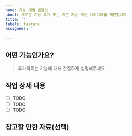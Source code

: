 ```yaml
---
name: 기능 개발 템플릿
about: 새로운 기능 추가 또는 기존 기능 개선 아이디어를 제안합니다
title: ''
labels: feature
assignees: ''

---
```


## 어떤 기능인가요?

> 추가하려는 기능에 대해 간결하게 설명해주세요

## 작업 상세 내용

- [ ] TODO
- [ ] TODO
- [ ] TODO

## 참고할 만한 자료(선택)

